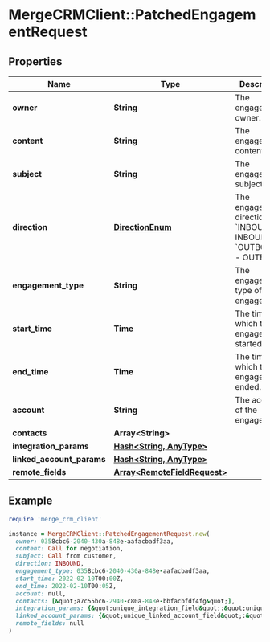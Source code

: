 # MergeCRMClient::PatchedEngagementRequest

## Properties

| Name | Type | Description | Notes |
| ---- | ---- | ----------- | ----- |
| **owner** | **String** | The engagement&#39;s owner. | [optional] |
| **content** | **String** | The engagement&#39;s content. | [optional] |
| **subject** | **String** | The engagement&#39;s subject. | [optional] |
| **direction** | [**DirectionEnum**](DirectionEnum.md) | The engagement&#39;s direction.  * &#x60;INBOUND&#x60; - INBOUND * &#x60;OUTBOUND&#x60; - OUTBOUND | [optional] |
| **engagement_type** | **String** | The engagement type of the engagement. | [optional] |
| **start_time** | **Time** | The time at which the engagement started. | [optional] |
| **end_time** | **Time** | The time at which the engagement ended. | [optional] |
| **account** | **String** | The account of the engagement. | [optional] |
| **contacts** | **Array&lt;String&gt;** |  | [optional] |
| **integration_params** | [**Hash&lt;String, AnyType&gt;**](AnyType.md) |  | [optional] |
| **linked_account_params** | [**Hash&lt;String, AnyType&gt;**](AnyType.md) |  | [optional] |
| **remote_fields** | [**Array&lt;RemoteFieldRequest&gt;**](RemoteFieldRequest.md) |  | [optional] |

## Example

```ruby
require 'merge_crm_client'

instance = MergeCRMClient::PatchedEngagementRequest.new(
  owner: 0358cbc6-2040-430a-848e-aafacbadf3aa,
  content: Call for negotiation,
  subject: Call from customer,
  direction: INBOUND,
  engagement_type: 0358cbc6-2040-430a-848e-aafacbadf3aa,
  start_time: 2022-02-10T00:00Z,
  end_time: 2022-02-10T00:05Z,
  account: null,
  contacts: [&quot;a7c55bc6-2940-c80a-848e-bbfacbfdf4fg&quot;],
  integration_params: {&quot;unique_integration_field&quot;:&quot;unique_integration_field_value&quot;},
  linked_account_params: {&quot;unique_linked_account_field&quot;:&quot;unique_linked_account_field_value&quot;},
  remote_fields: null
)
```


